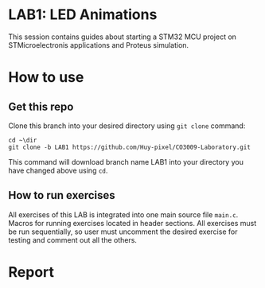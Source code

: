 # LAB1: LED Animations
This session contains guides about starting a STM32 MCU project on STMicroelectronis applications and Proteus simulation.  
# How to use
## Get this repo
Clone this branch into your desired directory using `git clone` command:
```
cd ~\dir
git clone -b LAB1 https://github.com/Huy-pixel/CO3009-Laboratory.git
```
This command will download branch name LAB1 into your directory you have changed above using `cd`.
## How to run exercises
All exercises of this LAB is integrated into one main source file `main.c`. Macros for running exercises located in header sections. 
All exercises must be run sequentially, so user must uncomment the desired exercise for testing and comment out all the others.
# Report
